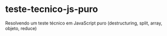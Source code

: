 # teste-tecnico-js-puro
Resolvendo um teste técnico em JavaScript puro (destructuring, split, array, objeto, reduce)
